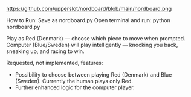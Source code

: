 https://github.com/upperslot/nordboard/blob/main/nordboard.png

How to Run:
Save as nordboard.py
Open terminal and run: python nordboard.py

Play as Red (Denmark) — choose which piece to move when prompted.
Computer (Blue/Sweden) will play intelligently — knocking you back, sneaking up, and racing to win.

Requested, not implemented, features:
- Possibility to choose between playing Red (Denmark) and Blue (Sweden). Currently the human plays only Red.
- Further enhanced logic for the computer player.
